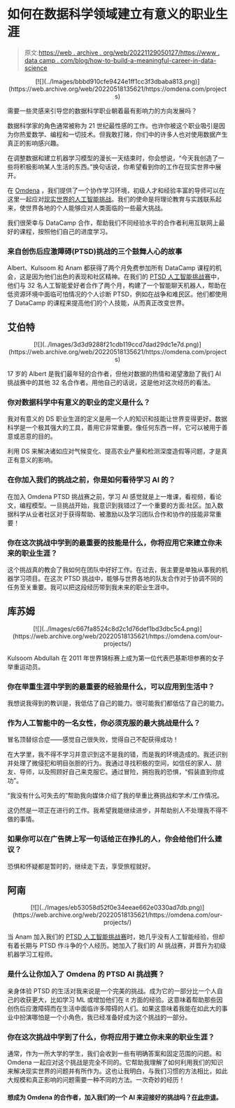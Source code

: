 # 如何在数据科学领域建立有意义的职业生涯

> 原文:[https://web . archive . org/web/20221129050127/https://www . data camp . com/blog/how-to-build-a-meaningful-career-in-data-science](https://web.archive.org/web/20221129050127/https://www.datacamp.com/blog/how-to-build-a-meaningful-career-in-data-science)

<center>[![](../Images/bbbd910cfe9424e1ff1cc3f3dbaba813.png)](https://web.archive.org/web/20220518135621/https://omdena.com/projects)</center>

需要一些灵感来引导您的数据科学职业朝着最有影响力的方向发展吗？

数据科学家的角色通常被称为 21 世纪最性感的工作。也许你被这个职业吸引是因为你热爱数学、编程和一切技术。但我敢打赌，你们中的许多人也对使用数据产生真正的影响感兴趣。

在调整数据和建立机器学习模型的漫长一天结束时，你会想说，“今天我创造了一些将积极影响某人生活的东西。”换句话说，你希望看到你的工作在现实世界中展开。

在 [Omdena](https://web.archive.org/web/20220518135621/https://omdena.com/) ，我们提供了一个协作学习环境，初级人才和经验丰富的导师可以在这里一起应对[现实世界的人工智能挑战](https://web.archive.org/web/20220518135621/https://omdena.com/projects)。我们的使命是将理论教育与实践联系起来，使世界各地的个人能够应对人类面临的一些最大挑战。

我们很荣幸与 DataCamp 合作，帮助我们不同经验水平的合作者利用互联网上最好的课程，按照他们自己的进度学习。

### 来自创伤后应激障碍(PTSD)挑战的三个鼓舞人心的故事

Albert、Kulsoom 和 Anam 都获得了两个月免费参加所有 DataCamp 课程的机会，这是因为他们出色的表现和社区精神。在我们的 [PTSD 人工智能挑战赛](https://web.archive.org/web/20220518135621/https://omdena.com/projects)中，他们与 32 名人工智能爱好者合作了两个月，构建了一个智能聊天机器人，帮助在低资源环境中面临可怕情况的个人诊断 PTSD，例如在战争和难民区。他们都使用了 DataCamp 的课程来提高他们的个人技能，从而真正改变世界。

## 艾伯特

<center>[![](../Images/3d3d9288f21cdb119ccd7dad29dc1e7d.png)](https://web.archive.org/web/20220518135621/https://omdena.com/projects)</center>

17 岁的 Albert 是我们最年轻的合作者，但他对数据的热情和渴望激励了我们 AI 挑战赛中的其他 32 名合作者。用他自己的话说，这是他对这次经历的看法。

### 你对数据科学中有意义的职业的定义是什么？

我对有意义的 DS 职业生涯的定义是用一个人的知识和技能让世界变得更好。数据科学是一个极其强大的工具，善用它非常重要。像任何东西一样，它可以被用于善意或恶意的目的。

利用 DS 来解决诸如应对气候变化、提高农业产量和检测深度造假等问题，才是真正有意义的影响。

### 在你加入我们的挑战之前，你是如何看待学习 AI 的？

在加入 Omdena PTSD 挑战赛之前，学习 AI 感觉就是上一堆课，看视频，看论文，编程模型。一旦挑战开始，我意识到我错过了一个重要的方面:社区。加入数据科学从业者社区对于获得帮助、被激励以及学习团队合作和协作的技能非常重要！

### 你在这次挑战中学到的最重要的技能是什么，你将应用它来建立你未来的职业生涯？

这个挑战真的教会了我如何在团队中好好工作。在过去，我主要是单独从事我的机器学习项目。在这次 PTSD 挑战中，能够与世界各地的队友合作对于协调不同的任务至关重要。我可以把这段经历带到我未来的职业生涯中。

## 库苏姆

<center>[![](../Images/c667fa8524c8d2c1d76def1bd3dbc5c4.png)](https://web.archive.org/web/20220518135621/https://omdena.com/our-projects/)</center>

Kulsoom Abdullah 在 2011 年世界锦标赛上成为第一位代表巴基斯坦参赛的女子举重运动员。

### 你在举重生涯中学到的最重要的经验是什么，可以应用到生活中？

我想说我得到的教训是，我低估了自己的能力。很可能我们都低估了自己的能力。

### 作为人工智能中的一名女性，你必须克服的最大挑战是什么？

冒名顶替综合症——感觉自己很失败，觉得自己不配获得成功！

在大学里，我不得不学习并意识到这不是我的错，而是我的环境造成的。我还识别并处理了微侵犯和明目张胆的行为。我通过寻找积极的空间，如信任的家人、朋友、导师，以及照顾好自己来克服它。通过冒险，拥抱我的恐惧，“假装直到你成功”。

“我没有什么可失去的”帮助我向媒体介绍了我的举重比赛挑战和学术/工作情况。

这仍然是一项正在进行的工作。我希望我能继续进步，并帮助别人不处理我不得不做的事情。

### 如果你可以在广告牌上写一句话给正在挣扎的人，你会给他们什么建议？

恐惧和怀疑都是暂时的，继续走下去，享受旅程就好。

## 阿南

<center>[![](../Images/eb53058d52f0e34eeae662e0330ad7db.png)](https://web.archive.org/web/20220518135621/https://omdena.com/our-projects/)</center>

当 Anam 加入我们的 [PTSD 人工智能挑战赛](https://web.archive.org/web/20220518135621/https://medium.com/omdena/i-was-struggling-with-ptsd-now-i-help-to-cure-it-through-ai-5bf98fcdd39)时，她几乎没有人工智能经验，但却有着长期与 PTSD 作斗争的个人经历。她加入了我们的 AI 挑战赛，并晋升为初级机器学习工程师。

### 是什么让你加入了 Omdena 的 PTSD AI 挑战赛？

亲身体验 PTSD 的生活对我来说是一个完美的挑战。成为它的一部分比一个人自己的收获更大，比如学习 ML 或增加他们在 it 方面的经验。这意味着帮助那些因创伤后应激障碍而在生活中面临许多障碍的人们。如果这意味着我能在如此大的事业中扮演哪怕是一个小角色，我已经准备好成为这个挑战的一部分。

### 你在这次挑战中学到了什么，你将应用于建立你未来的职业生涯？

通常，作为一所大学的学生，我们会收到一些有明确答案和固定范围的问题。和 Omdena 一起应对这个挑战是完全不同的。它帮助我理解了如何利用我们的知识来解决现实世界的问题并有所作为。这也让我明白，与我们习惯的方法相比，如此大规模和真正影响的问题需要一种不同的方法。一次奇妙的经历！

#### 想成为 Omdena 的合作者，加入我们的一个 AI 来迎接好的挑战吗？[在此申请](https://web.archive.org/web/20220518135621/https://omdena.com/our-projects/)。